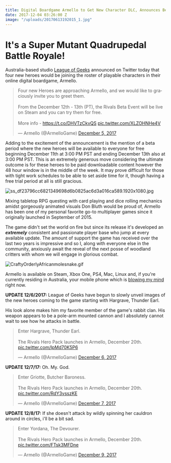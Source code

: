 ```yaml
---
title: Digital Boardgame Armello to Get New Character DLC, Announces Beta
date: 2017-12-04 03:26:00 Z
image: "/uploads/20170613192015_1.jpg"
---
```


# It's a Super Mutant Quadrupedal Battle Royale! 

Australia-based studio [League of Geeks](http://leagueofgeeks.com/) announced on Twitter today that four new heroes would be joining the roster of playable characters in their online digital boardgame, Armello. 

 <blockquote class="twitter-tweet" data-lang="en"><p lang="en" dir="ltr">Four new Heroes are approaching Armello, and we would like to graciously invite you to greet them.<br><br>From the December 12th - 13th (PT), the Rivals Beta Event will be live on Steam and you can try them for free.<br><br>More info - <a href="https://t.co/DHVTzCkvQS">https://t.co/DHVTzCkvQS</a> <a href="https://t.co/XLZOHNHe4V">pic.twitter.com/XLZOHNHe4V</a></p>&mdash; Armello (@ArmelloGame) <a href="https://twitter.com/ArmelloGame/status/937847835533369345?ref_src=twsrc%5Etfw">December 5, 2017</a></blockquote>
<script async src="https://platform.twitter.com/widgets.js" charset="utf-8"></script>

Adding to the excitement of the announcement is the mention of a beta period where the new heroes will be available to everyone for free beginning December 11th at 3:00 PM PST and ending December 13th also at 3:00 PM PST. This is an extremely generous move considering the ultimate outcome is for these heroes to be paid downloadable content however the 48 hour window is in the middle of the week. It may prove difficult for those with tight work schedules to be able to set aside time for it, though having a free trial period at all is still gracious. 

![ss_df23796cc6821349698d6b0825ac6d3a016ca589.1920x1080.jpg](/uploads/ss_df23796cc6821349698d6b0825ac6d3a016ca589.1920x1080.jpg)

Mixing tabletop RPG questing with card playing and dice rolling mechanics amidst gorgeously animated visuals Don Bluth would be proud of, Armello has been one of my personal favorite go-to multiplayer games since it originally launched in September of 2015. 

The game didn't set the world on fire but since its release it's developed an ***extremely*** consistent and passionate player base who jump at every available update. The amount of support the game has received over the last two years is impressive and so I, along with everyone else in the community, anxiously await the reveal of the next posse of woodland critters with whom we will engage in glorious combat.  

![CraftyOrderlyAfricanmolesnake.gif](/uploads/CraftyOrderlyAfricanmolesnake.gif)

Armello is available on Steam, Xbox One, PS4, Mac, Linux and, if you're currently residing in Australia, your mobile phone which is [blowing my mind](https://www.youtube.com/watch?v=D1PQ8rCYZNM) right now. 

**UPDATE 12/6/2017:** League of Geeks have begun to slowly unveil images of the new heroes coming to the game starting with Hargrave, Thunder Earl. 

His look alone makes him my favorite member of the game's rabbit clan. His weapon appears to be a pole-arm mounted cannon and I absolutely cannot wait to see how he attacks in battle. 

<blockquote class="twitter-tweet" data-lang="en"><p lang="en" dir="ltr">Enter Hargrave, Thunder Earl.<br><br>The Rivals Hero Pack launches in Armello, December 20th. <a href="https://t.co/IpMd70K5P6">pic.twitter.com/IpMd70K5P6</a></p>&mdash; Armello (@ArmelloGame) <a href="https://twitter.com/ArmelloGame/status/938438140485914625?ref_src=twsrc%5Etfw">December 6, 2017</a></blockquote>
<script async src="https://platform.twitter.com/widgets.js" charset="utf-8"></script>

**UPDATE 12/7/17:** Oh. My. God. 

<blockquote class="twitter-tweet" data-lang="en"><p lang="en" dir="ltr">Enter Griotte, Butcher Baroness.<br><br>The Rivals Hero Pack launches in Armello, December 20th. <a href="https://t.co/RdY3vsszKE">pic.twitter.com/RdY3vsszKE</a></p>&mdash; Armello (@ArmelloGame) <a href="https://twitter.com/ArmelloGame/status/938800521271435264?ref_src=twsrc%5Etfw">December 7, 2017</a></blockquote>
<script async src="https://platform.twitter.com/widgets.js" charset="utf-8"></script>

**UPDATE 12/8/17:** If she doesn't attack by wildly spinning her cauldron around in circles, i'll be a bit sad. 

<blockquote class="twitter-tweet" data-lang="en"><p lang="en" dir="ltr">Enter Yordana, The Devourer.<br><br>The Rivals Hero Pack launches in Armello, December 20th. <a href="https://t.co/FTsk3MFDne">pic.twitter.com/FTsk3MFDne</a></p>&mdash; Armello (@ArmelloGame) <a href="https://twitter.com/ArmelloGame/status/939283703204683776?ref_src=twsrc%5Etfw">December 9, 2017</a></blockquote>
<script async src="https://platform.twitter.com/widgets.js" charset="utf-8"></script>


